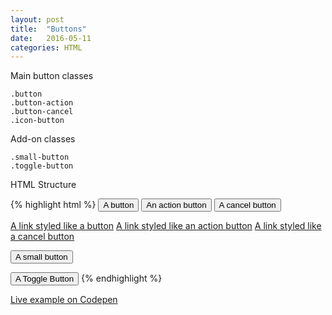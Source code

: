```yaml
---
layout: post
title:  "Buttons"
date:   2016-05-11
categories: HTML
---
```


Main button classes

	.button
	.button-action
	.button-cancel
	.icon-button

Add-on classes

	.small-button
	.toggle-button

HTML Structure

{% highlight html %}
<button class="button">A button</button>
<button class="button-action">An action button</button>
<button class="button-cancel">A cancel button</button>

<a href="#" class="button">A link styled like a button</a>
<a href="#" class="button-action">A link styled like an action button</a>
<a href="#" class="button-cancel">A link styled like a cancel button</a>

<button class="button small-button">A small button</button>

<button class="button toggle-button">A Toggle Button</button>
{% endhighlight %}

[Live example on Codepen](http://codepen.io/shaunrfox/pen/dPZobW)